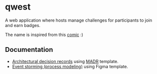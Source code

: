 # qwest

A web application where hosts manage challenges for participants to join and earn badges.

The name is inspired from this [comic](https://swordscomic.com/comic/CDI/) :)

## Documentation

- [Architectural decision records](docs/decisions) using [MADR](https://adr.github.io/madr/) template.
- [Event storming (process modeling)](https://www.figma.com/design/us99pqreNoZQwgcyGF3SRn/Event-Storming-for-qwest)
  using Figma template.

